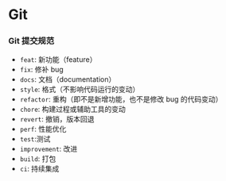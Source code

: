 # Git

### Git 提交规范

- `feat`: 新功能（feature）
- `fix`: 修补 bug
- `docs`: 文档（documentation）
- `style`: 格式（不影响代码运行的变动）
- `refactor`: 重构（即不是新增功能，也不是修改 bug 的代码变动）
- `chore`: 构建过程或辅助工具的变动
- `revert`: 撤销，版本回退
- `perf`: 性能优化
- `test`:测试
- `improvement`: 改进
- `build`: 打包
- `ci`: 持续集成
